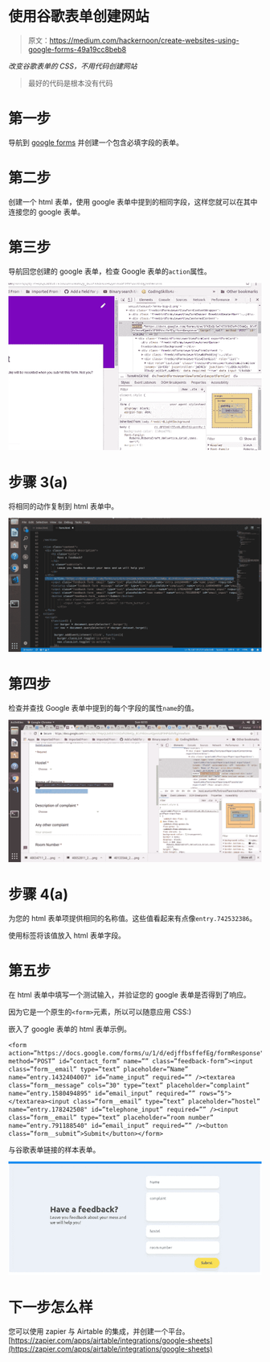 # 使用谷歌表单创建网站

> 原文：<https://medium.com/hackernoon/create-websites-using-google-forms-49a19cc8beb8>

*改变谷歌表单的 CSS，不用代码创建网站*

> 最好的代码是根本没有代码

# **第一步**

导航到 [google forms](https://www.google.com/forms/about/) 并创建一个包含必填字段的表单。

# **第二步**

创建一个 html 表单，使用 google 表单中提到的相同字段，这样您就可以在其中连接您的 google 表单。

# **第三步**

导航回您创建的 google 表单，检查 Google 表单的`action`属性。

![](img/ade289486d5dc826b502173725247474.png)

# **步骤 3(a)**

将相同的动作复制到 html 表单中。

![](img/f36c4e5d3689b0a70b3ab19fee7ef04c.png)

# **第四步**

检查并查找 Google 表单中提到的每个字段的属性`name`的值。

![](img/32093976669ebc3f3f7990303de8bc8d.png)

# **步骤 4(a)**

为您的 html 表单项提供相同的名称值。这些值看起来有点像`entry.742532386`。

使用标签将该值放入 html 表单字段。

# **第五步**

在 html 表单中填写一个测试输入，并验证您的 google 表单是否得到了响应。

因为它是一个原生的`<form>`元素，所以可以随意应用 CSS:)

嵌入了 google 表单的 html 表单示例。

```
<form action=”https://docs.google.com/forms/u/1/d/edjffbsffefEg/formResponse" method=”POST” id=”contact_form” name=”” class=”feedback-form”><input class=”form__email” type=”text” placeholder=”Name” name=”entry.1432404007" id=”name_input” required=”” /><textarea class=”form__message” cols=”30" type=”text” placeholder=”complaint” name=”entry.1580494895" id=”email_input” required=”” rows=”5"></textarea><input class=”form__email” type=”text” placeholder=”hostel” name=”entry.178242508" id=”telephone_input” required=”” /><input class=”form__email” type=”text” placeholder=”room number” name=”entry.791188540" id=”email_input” required=”” /><button class=”form__submit”>Submit</button></form>
```

与谷歌表单链接的样本表单。

![](img/2532a498820dd6d76031059eb9064890.png)

# 下一步怎么样

您可以使用 zapier 与 Airtable 的集成，并创建一个平台。[https://zapier.com/apps/airtable/integrations/google-sheets](https://zapier.com/apps/airtable/integrations/google-sheets)